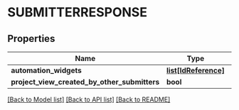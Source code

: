 # SUBMITTERRESPONSE

## Properties
Name | Type | Description | Notes
------------ | ------------- | ------------- | -------------
**automation_widgets** | [**list[IdReference]**](IdReference.md) |  | 
**project_view_created_by_other_submitters** | **bool** |  | [optional] 

[[Back to Model list]](../README.md#documentation-for-models) [[Back to API list]](../README.md#documentation-for-api-endpoints) [[Back to README]](../README.md)

